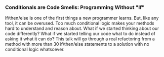 ### Conditionals are Code Smells: Programming Without "If"

If/then/else is one of the first things a new programmer learns. But, like any tool, it can be overused. Too much conditional logic makes your methods hard to understand and reason about. What if we started thinking about our code differently? What if we started telling our code what to do instead of asking it what it can do? This talk will go through a real refactoring from a method with more than 30 if/then/else statements to a solution with no conditional logic whatsoever.
